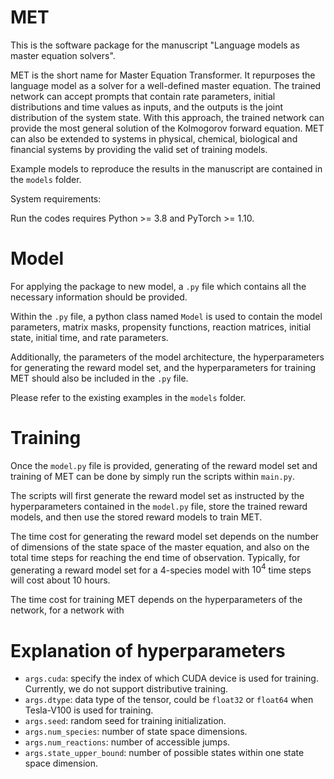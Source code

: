# MET
This is the software package for the manuscript "Language models as master equation solvers".

MET is the short name for Master Equation Transformer. 
It repurposes the language model as a solver for a well-defined master equation. 
The trained network can accept prompts that contain rate parameters, initial distributions and time values as inputs, and the outputs is the joint distribution of the system state. 
With this approach, the trained network can provide the most general solution of the Kolmogorov forward equation. 
MET can also be extended to systems in physical, chemical, biological and financial systems by providing the valid set of training models. 

Example models to reproduce the results in the manuscript are contained in the `models` folder. 


System requirements: 

Run the codes requires Python >= 3.8 and PyTorch >= 1.10.


# Model

For applying the package to new model, a `.py` file which contains all the necessary information should be provided. 

Within the `.py` file, a python class named `Model` is used to contain the model parameters, matrix masks, propensity functions, reaction matrices, initial state, initial time, and rate parameters. 

Additionally, the parameters of the model architecture, the hyperparameters for generating the reward model set, and the hyperparameters for training MET should also be included in the `.py` file.

Please refer to the existing examples in the `models` folder.

# Training
Once the `model.py` file is provided, generating of the reward model set and training of MET can be done by simply run the scripts within `main.py`. 

The scripts will first generate the reward model set as instructed by the hyperparameters contained in the `model.py` file, store the trained reward models, and then use the stored reward models to train MET. 

The time cost for generating the reward model set depends on the number of dimensions of the state space of the master equation, and also on the total time steps for reaching the end time of observation. 
Typically, for generating a reward model set for a 4-species model with $10^4$ time steps will cost about 10 hours.

The time cost for training MET depends on the hyperparameters of the network, for a network with 

# Explanation of hyperparameters

- `args.cuda`: specify the index of which CUDA device is used for training. Currently, we do not support distributive training.
- `args.dtype`: data type of the tensor, could be `float32` or `float64` when Tesla-V100 is used for training.
- `args.seed`: random seed for training initialization.
- `args.num_species`: number of state space dimensions.
- `args.num_reactions`: number of accessible jumps. 
- `args.state_upper_bound`: number of possible states within one state space dimension.